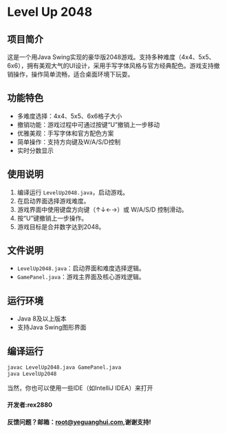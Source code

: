 # Level Up 2048

## 项目简介
这是一个用Java Swing实现的豪华版2048游戏。支持多种难度（4x4、5x5、6x6），拥有美观大气的UI设计，采用手写字体风格与官方经典配色。游戏支持撤销操作，操作简单流畅，适合桌面环境下玩耍。

## 功能特色
- 多难度选择：4x4、5x5、6x6格子大小
- 撤销功能：游戏过程中可通过按键“U”撤销上一步移动
- 优雅美观：手写字体和官方配色方案
- 简单操作：支持方向键及W/A/S/D控制
- 实时分数显示

## 使用说明
1. 编译运行 `LevelUp2048.java`，启动游戏。
2. 在启动界面选择游戏难度。
3. 游戏界面中使用键盘方向键（↑↓←→）或 W/A/S/D 控制滑动。
4. 按“U”键撤销上一步操作。
5. 游戏目标是合并数字达到2048。

## 文件说明
- `LevelUp2048.java`：启动界面和难度选择逻辑。
- `GamePanel.java`：游戏主界面及核心游戏逻辑。

## 运行环境
- Java 8及以上版本
- 支持Java Swing图形界面

## 编译运行
```bash
javac LevelUp2048.java GamePanel.java
java LevelUp2048
```
当然，你也可以使用一些IDE（如IntelliJ IDEA）来打开
#### 开发者:rex2880
#### 反馈问题？邮箱：root@yeguanghui.com,谢谢支持!

